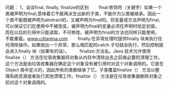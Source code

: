 



问题：
1、谈谈final, finally, finalize的区别
　　final:修饰符（关键字）如果一个类被声明为final,意味着它不能再派生出新的子类，不能作为父类被继承。因此一个类不能既被声明为abstract的，又被声明为final的。将变量或方法声明为final,可以保证它们在使用中不被改变。被声明为final的变量必须在声明时给定初值，而在以后的引用中只能读取，不可修改。被声明为final的方法也同样只能使用，不能重载。www.cdtarena.com
　　finally:在异常处理时提供finally 块来执行任何清除操作。如果抛出一个异常，那么相匹配的catch 子句就会执行，然后控制就会进入finally 块（如果有的话）。
　　finalize:方法名。Java 技术允许使用finalize（） 方法在垃圾收集器将对象从内存中清除出去之前做必要的清理工作。这个方法是由垃圾收集器在确定这个对象没有被引用时对这个对象调用的。它是在Object 类中定义的，因此所有的类都继承了它。子类覆盖finalize（） 方法以整理系统资源或者执行其他清理工作。finalize（） 方法是在垃圾收集器删除对象之前对这个对象调用的。
